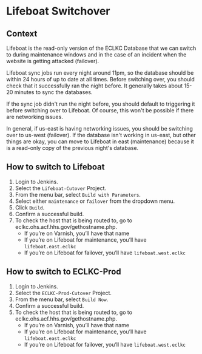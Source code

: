 # Lifeboat Switchover

## Context

Lifeboat is the read-only version of the ECLKC Database that we can switch to during maintenance windows and in the case of an incident when the website is getting attacked (failover).

Lifeboat sync jobs run every night around 11pm, so the database should be within 24 hours of up to date at all times. Before switching over, you should check that it successfully ran the night before. It generally takes about 15-20 minutes to sync the databases.

If the sync job didn't run the night before, you should default to triggering it before switching over to Lifeboat. Of course, this won't be possible if there are networking issues.

In general, if us-east is having networking issues, you should be switching over to us-west (failover). If the database isn't working in us-east, but other things are okay, you can move to Lifeboat in east (maintenance) because it is a read-only copy of the previous night's database.

## How to switch to Lifeboat

1. Login to Jenkins.
1. Select the `Lifeboat-Cutover` Project.
1. From the menu bar, select `Build with Parameters`.
1. Select either `maintenance` or `failover` from the dropdown menu.
1. Click `Build`.
1. Confirm a successful build.
1. To check the host that is being routed to, go to eclkc.ohs.acf.hhs.gov/gethostname.php.
    * If you’re on Varnish, you’ll have that name
    * If you’re on Lifeboat for maintenance, you’ll have `lifeboat.east.eclkc`
    * If you’re on Lifeboat for failover, you’ll have `lifeboat.west.eclkc`

## How to switch to ECLKC-Prod

1. Login to Jenkins.
1. Select the `ECLKC-Prod-Cutover` Project.
1. From the menu bar, select `Build Now`.
1. Confirm a successful build.
1. To check the host that is being routed to, go to eclkc.ohs.acf.hhs.gov/gethostname.php.
    * If you’re on Varnish, you’ll have that name
    * If you’re on Lifeboat for maintenance, you’ll have `lifeboat.east.eclkc`
    * If you’re on Lifeboat for failover, you’ll have `lifeboat.west.eclkc`
